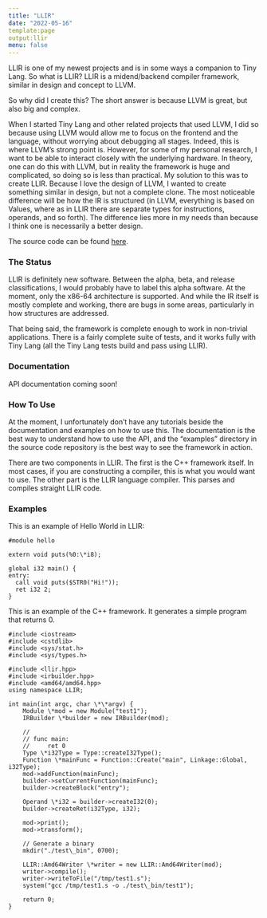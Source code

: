 ```yaml
---
title: "LLIR"
date: "2022-05-16"
template:page
output:llir
menu: false
---
```


LLIR is one of my newest projects and is in some ways a companion to Tiny Lang. So what is LLIR? LLIR is a midend/backend compiler framework, similar in design and concept to LLVM.

So why did I create this? The short answer is because LLVM is great, but also big and complex.

When I started Tiny Lang and other related projects that used LLVM, I did so because using LLVM would allow me to focus on the frontend and the language, without worrying about debugging all stages. Indeed, this is where LLVM’s strong point is. However, for some of my personal research, I want to be able to interact closely with the underlying hardware. In theory, one can do this with LLVM, but in reality the framework is huge and complicated, so doing so is less than practical. My solution to this was to create LLIR. Because I love the design of LLVM, I wanted to create something similar in design, but not a complete clone. The most noticeable difference will be how the IR is structured (in LLVM, everything is based on Values, where as in LLIR there are separate types for instructions, operands, and so forth). The difference lies more in my needs than because I think one is necessarily a better design.

The source code can be found [here](https://github.com/pflynn157/llir).

### The Status

LLIR is definitely new software. Between the alpha, beta, and release classifications, I would probably have to label this alpha software. At the moment, only the x86-64 architecture is supported. And while the IR itself is mostly complete and working, there are bugs in some areas, particularly in how structures are addressed.

That being said, the framework is complete enough to work in non-trivial applications. There is a fairly complete suite of tests, and it works fully with Tiny Lang (all the Tiny Lang tests build and pass using LLIR).

### Documentation

API documentation coming soon!

### How To Use

At the moment, I unfortunately don’t have any tutorials beside the documentation and examples on how to use this. The documentation is the best way to understand how to use the API, and the “examples” directory in the source code repository is the best way to see the framework in action.

There are two components in LLIR. The first is the C++ framework itself. In most cases, if you are constructing a compiler, this is what you would want to use. The other part is the LLIR language compiler. This parses and compiles straight LLIR code.

### Examples

This is an example of Hello World in LLIR:

```
#module hello
 
extern void puts(%0:\*i8);
 
global i32 main() {
entry:
  call void puts($STR0("Hi!"));
  ret i32 2;
}
```

This is an example of the C++ framework. It generates a simple program that returns 0.

```
#include <iostream>
#include <cstdlib>
#include <sys/stat.h>
#include <sys/types.h>
 
#include <llir.hpp>
#include <irbuilder.hpp>
#include <amd64/amd64.hpp>
using namespace LLIR;
 
int main(int argc, char \*\*argv) {
    Module \*mod = new Module("test1");
    IRBuilder \*builder = new IRBuilder(mod);
     
    //
    // func main:
    //     ret 0
    Type \*i32Type = Type::createI32Type();
    Function \*mainFunc = Function::Create("main", Linkage::Global, i32Type);
    mod->addFunction(mainFunc);
    builder->setCurrentFunction(mainFunc);
    builder->createBlock("entry");
     
    Operand \*i32 = builder->createI32(0);
    builder->createRet(i32Type, i32);
     
    mod->print();
    mod->transform();
     
    // Generate a binary
    mkdir("./test\_bin", 0700);
     
    LLIR::Amd64Writer \*writer = new LLIR::Amd64Writer(mod);
    writer->compile();
    writer->writeToFile("/tmp/test1.s");
    system("gcc /tmp/test1.s -o ./test\_bin/test1");
     
    return 0;
}
```


